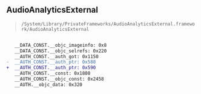 ## AudioAnalyticsExternal

> `/System/Library/PrivateFrameworks/AudioAnalyticsExternal.framework/AudioAnalyticsExternal`

```diff

   __DATA_CONST.__objc_imageinfo: 0x8
   __DATA_CONST.__objc_selrefs: 0x220
   __AUTH_CONST.__auth_got: 0x1150
-  __AUTH_CONST.__auth_ptr: 0x588
+  __AUTH_CONST.__auth_ptr: 0x590
   __AUTH_CONST.__const: 0x1808
   __AUTH_CONST.__objc_const: 0x2458
   __AUTH.__objc_data: 0x320

```

